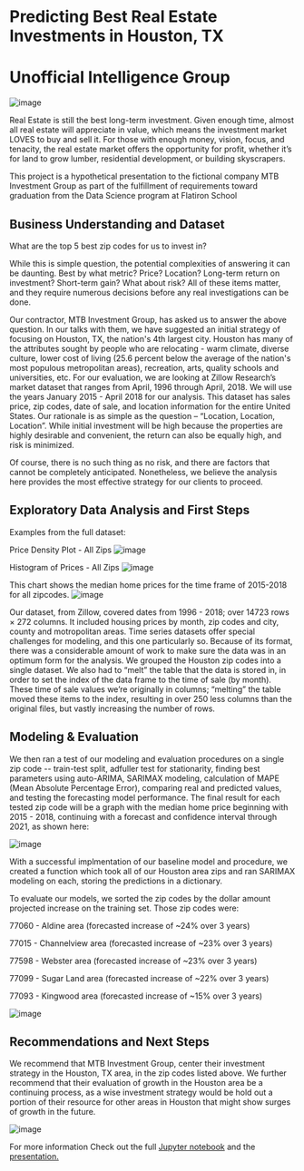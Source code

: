 # Predicting Best Real Estate Investments in Houston, TX

# Unofficial Intelligence Group
![image](https://user-images.githubusercontent.com/89176309/154104964-b6febece-a44a-4d08-b2e6-5cc5b53be5ca.png)

Real Estate is still the best long-term investment.  Given enough time, almost all real estate will appreciate in value, which means the investment market LOVES to buy and sell it.  For those with enough money, vision, focus, and tenacity, the real estate market offers the opportunity for profit, whether it’s for land to grow lumber, residential development, or building skyscrapers.  

This project is a hypothetical presentation to the fictional company MTB Investment Group as part of the fulfillment of requirements toward graduation from the Data Science program at Flatiron School

## Business Understanding and Dataset

What are the top 5 best zip codes for us to invest in?

While this is simple question, the potential complexities of answering it can be daunting.  Best by what metric?  Price?  Location?  Long-term return on investment?  Short-term gain?  What about risk?  All of these items matter, and they require numerous decisions before any real investigations can be done.  

Our contractor, MTB Investment Group, has asked us to answer the above question.  In our talks with them, we have suggested an initial strategy of focusing on Houston, TX, the nation's 4th largest city.  Houston has many of the attributes sought by people who are relocating - warm climate, diverse culture, lower cost of living (25.6 percent below the average of the nation's most populous metropolitan areas), recreation, arts, quality schools and universities, etc. For our evaluation, we are looking at Zillow Research’s market dataset that ranges from April, 1996 through April, 2018.  We will use the years January 2015 - April 2018 for our analysis.  This dataset has sales price, zip codes, date of sale, and location information for the entire United States.  Our rationale is as simple as the question – “Location, Location, Location”.  While initial investment will be high because the properties are highly desirable and convenient, the return can also be equally high, and risk is minimized.  

Of course, there is no such thing as no risk, and there are factors that cannot be completely anticipated.  Nonetheless, we believe the analysis here provides the most effective strategy for our clients to proceed.

## Exploratory Data Analysis and First Steps

Examples from the full dataset:

Price Density Plot - All Zips
![image](https://user-images.githubusercontent.com/89176309/154763949-c1f42b37-387e-4e13-a766-e8b9670646e5.png)

Histogram of Prices - All Zips
![image](https://user-images.githubusercontent.com/89176309/154764002-6ee40ff4-fb26-4700-8ae6-b6c49c7eaa26.png)

This chart shows the median home prices for the time frame of 2015-2018 for all zipcodes.
![image](https://user-images.githubusercontent.com/89176309/154766931-c769b45f-48b6-419f-8633-cd9c1c118934.png)

Our dataset, from Zillow, covered dates from 1996 - 2018; over 14723 rows × 272 columns.  It included housing prices by month, zip codes and city, county and motropolitan areas.  Time series datasets offer special challenges for modeling, and this one particularly so.  Because of its format, there was a considerable amount of work to make sure the data was in an optimum form for the analysis.  We grouped the Houston zip codes into a single dataset.  We also had to “melt” the table that the data is stored in, in order to set the index of the data frame to the time of sale (by month).  These time of sale values we’re originally in columns; “melting” the table moved these items to the index, resulting in over 250 less columns than the original files, but vastly increasing the number of rows.  

## Modeling & Evaluation

We then ran a test of our modeling and evaluation procedures on a single zip code -- train-test split, adfuller test for stationarity, finding best parameters using auto-ARIMA, SARIMAX modeling, calculation of MAPE (Mean Absolute Percentage Error), comparing real and predicted values, and testing the forecasting model performance.  The final result for each tested zip code will be a graph with the median home price beginning with 2015 - 2018, continuing with a forecast and confidence interval through 2021, as shown here:

![image](https://user-images.githubusercontent.com/89176309/154710457-b9051a91-7157-40e7-8055-a5f7079024e8.png)

With a successful implmentation of our baseline model and procedure, we created a function which took all of our Houston area zips and ran SARIMAX modeling on each, storing the predictions in a dictionary.

To evaluate our models, we sorted the zip codes by the dollar amount projected increase on the training set.  Those zip codes were:

77060 - Aldine area (forecasted increase of ~24% over 3 years)

77015 - Channelview area (forecasted increase of ~23% over 3 years)

77598 - Webster area (forecasted increase of ~23% over 3 years)

77099 - Sugar Land area (forecasted increase of ~22% over 3 years)

77093 - Kingwood area (forecasted increase of ~15% over 3 years)

![image](https://user-images.githubusercontent.com/89176309/154759539-7786bade-34da-4953-b005-091acc90ebb1.png)

## Recommendations and Next Steps

We recommend that MTB Investment Group, center their investment strategy in the Houston, TX area, in the zip codes listed above.  We further recommend that their evaluation of growth in the Houston area be a continuing process, as a wise investment strategy would be hold out a portion of their resource for other areas in Houston that might show surges of growth in the future.


![image](https://user-images.githubusercontent.com/89176309/154758876-814a243b-7a3d-4ff4-8843-25f18d3a376b.png)

For more information
Check out the full [Jupyter notebook](https://github.com/annachant/Zillow-Time-Series-Project/blob/main/Unofficial%20Intelligence%20Group%20Zillow%20Time%20Series%20Predictions.ipynb) and the [presentation.](https://github.com/annachant/Zillow-Time-Series-Project/blob/main/presentation.pdf)

